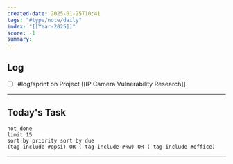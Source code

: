 ```yaml
---
created-date: 2025-01-25T10:41
tags: "#type/note/daily"
index: "[[Year-2025]]"
score: -1
summary:
---
```


## Log
- [ ] #log/sprint on Project [[IP Camera Vulnerability Research]]

---

## Today's Task

```tasks
not done
limit 15
sort by priority sort by due
(tag include #qpsi) OR ( tag include #kw) OR ( tag include #office)
```
---
